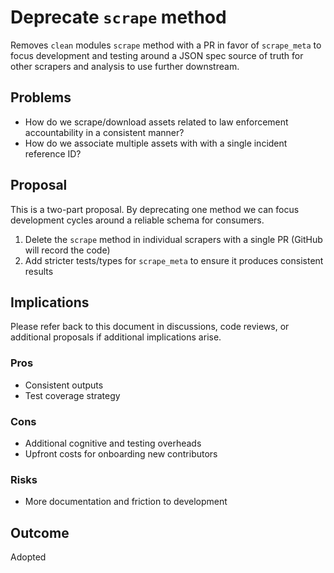 # Deprecate `scrape` method

Removes `clean` modules `scrape` method with a PR in favor of `scrape_meta` to focus development and testing around a JSON spec source of truth for other scrapers and analysis to use further downstream.

## Problems

- How do we scrape/download assets related to law enforcement accountability in a consistent manner?
- How do we associate multiple assets with with a single incident reference ID?

## Proposal

This is a two-part proposal. By deprecating one method we can focus development cycles around a reliable schema for consumers.

1. Delete the `scrape` method in individual scrapers with a single PR (GitHub will record the code)
2. Add stricter tests/types for `scrape_meta` to ensure it produces consistent results

## Implications

Please refer back to this document in discussions, code reviews, or additional proposals if additional implications arise.

### Pros

- Consistent outputs
- Test coverage strategy

### Cons

- Additional cognitive and testing overheads
- Upfront costs for onboarding new contributors

### Risks

- More documentation and friction to development

## Outcome

Adopted
